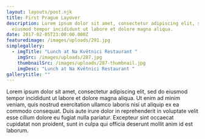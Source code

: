 ```yaml
---
layout: layouts/post.njk
title: First Prague Layover
description: Lorem ipsum dolor sit amet, consectetur adipiscing elit, sed do
  eiusmod tempor incididunt ut labore et dolore magna aliqua.
date: 2017-02-05T23:00:00.000Z
featuredimage: /images/uploads/291.jpg
simplegallery:
  - imgTitle: "Lunch at Na Květnici Restaurant "
    imgSrc: /images/uploads/287.jpg
    thumbnailSrc: /images/uploads/287-thumbnail.jpg
    imgDesc: "Lunch at Na Květnici Restaurant "
gallerytitle: ""
---
```

<!--StartFragment-->

Lorem ipsum dolor sit amet, consectetur adipiscing elit, sed do eiusmod tempor incididunt ut labore et dolore magna aliqua. Ut enim ad minim veniam, quis nostrud exercitation ullamco laboris nisi ut aliquip ex ea commodo consequat. Duis aute irure dolor in reprehenderit in voluptate velit esse cillum dolore eu fugiat nulla pariatur. Excepteur sint occaecat cupidatat non proident, sunt in culpa qui officia deserunt mollit anim id est laborum.

<!--EndFragment-->